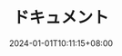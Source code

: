 ---
title: ドキュメント
description: これが私のドキュメントです。
authors: [金聖皓]
tags: []
date: 2024-01-01T10:11:15+08:00
layoutBackgroundHeaderSpace: false
---